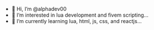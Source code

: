 - 👋 Hi, I’m @alphadev00
- 👀 I’m interested in lua development and fivem scripting...
- 🌱 I’m currently learning lua, html, js, css, and reactjs...

<!---
alphadev00/alphadev00 is a ✨ special ✨ repository because its `README.md` (this file) appears on your GitHub profile.
You can click the Preview link to take a look at your changes.
--->
